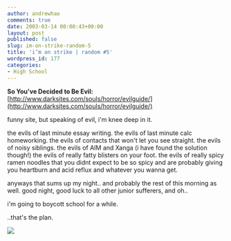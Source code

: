 ```yaml
---
author: andrewhao
comments: true
date: 2003-03-14 00:00:43+00:00
layout: post
published: false
slug: im-on-strike-random-5
title: 'i’m on strike | random #5'
wordpress_id: 177
categories:
- High School
---
```


**So You've Decided to Be Evil:**
[http://www.darksites.com/souls/horror/evilguide/](http://www.darksites.com/souls/horror/evilguide/)

funny site, but speaking of evil, i'm knee deep in it.

the evils of last minute essay writing.
the evils of last minute calc homeworking.
the evils of contacts that won't let you see straight.
the evils of noisy siblings.
the evils of AIM and Xanga (i have found the solution though!)
the evils of really fatty blisters on your foot.
the evils of really spicy ramen noodles that you didnt expect to be so spicy and are probably giving you heartburn and acid reflux and whatever you wanna get.

anyways that sums up my night.. and probably the rest of this morning as well. good night, good luck to all other junior sufferers, and oh..

i'm going to boycott school for a while.

..that's the plan.

![](http://peanuts.com/comics/peanuts/archive/images/peanuts2003048776314.gif)
